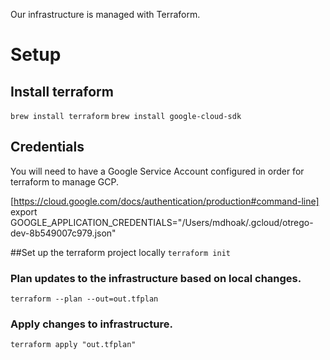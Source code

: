 Our infrastructure is managed with Terraform.

# Setup

## Install terraform
`brew install terraform`
`brew install google-cloud-sdk`

## Credentials

You will need to have a Google Service Account configured in order for terraform to manage GCP.

[https://cloud.google.com/docs/authentication/production#command-line]
export GOOGLE_APPLICATION_CREDENTIALS="/Users/mdhoak/.gcloud/otrego-dev-8b549007c979.json"

##Set up the terraform project locally
`terraform init`

### Plan updates to the infrastructure based on local changes.
`terraform --plan --out=out.tfplan`

### Apply changes to infrastructure.
`terraform apply "out.tfplan"`
